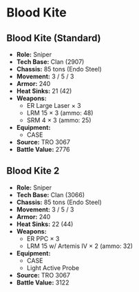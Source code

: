 # Blood Kite
## Blood Kite (Standard)
- **Role:** Sniper
- **Tech Base:** Clan (2907)
- **Chassis:** 85 tons (Endo Steel)
- **Movement:** 3 / 5 / 3
- **Armor:** 240
- **Heat Sinks:** 21 (42)
- **Weapons:**
  - ER Large Laser × 3
  - LRM 15 × 3 (ammo: 48)
  - SRM 4 × 3 (ammo: 25)
- **Equipment:**
  - CASE
- **Source:** TRO 3067
- **Battle Value:** 2776

## Blood Kite 2
- **Role:** Sniper
- **Tech Base:** Clan (3066)
- **Chassis:** 85 tons (Endo Steel)
- **Movement:** 3 / 5 / 3
- **Armor:** 240
- **Heat Sinks:** 22 (44)
- **Weapons:**
  - ER PPC × 3
  - LRM 15 w/ Artemis IV × 2 (ammo: 32)
- **Equipment:**
  - CASE
  - Light Active Probe
- **Source:** TRO 3067
- **Battle Value:** 3122

